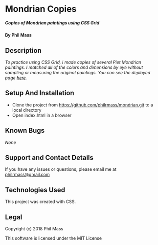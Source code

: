# Mondrian Copies

##### _Copies of Mondrian paintings using CSS Grid_

#### By **Phil Mass**

## Description

_To practice using CSS Grid, I made copies of several Piet Mondrian paintings. I matched all of the colors and dimensions by eye without sampling or measuring the original paintings. You can see the deployed page [here](https://philrmass.github.io/mondrian/)._

## Setup And Installation

* Clone the project from https://github.com/philrmass/mondrian.git to a local directory
* Open index.html in a browser

## Known Bugs

_None_

## Support and Contact Details

If you have any issues or questions, please email me at philrmass@gmail.com

## Technologies Used

This project was created with CSS.

## Legal

Copyright (c) 2018 Phil Mass

This software is licensed under the MIT License

